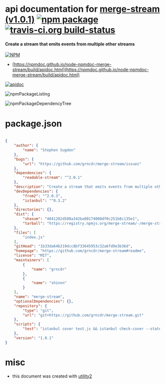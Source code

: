 # api documentation for  [merge-stream (v1.0.1)](https://github.com/grncdr/merge-stream#readme)  [![npm package](https://img.shields.io/npm/v/npmdoc-merge-stream.svg?style=flat-square)](https://www.npmjs.org/package/npmdoc-merge-stream) [![travis-ci.org build-status](https://api.travis-ci.org/npmdoc/node-npmdoc-merge-stream.svg)](https://travis-ci.org/npmdoc/node-npmdoc-merge-stream)
#### Create a stream that emits events from multiple other streams

[![NPM](https://nodei.co/npm/merge-stream.png?downloads=true&downloadRank=true&stars=true)](https://www.npmjs.com/package/merge-stream)

- [https://npmdoc.github.io/node-npmdoc-merge-stream/build/apidoc.html](https://npmdoc.github.io/node-npmdoc-merge-stream/build/apidoc.html)

[![apidoc](https://npmdoc.github.io/node-npmdoc-merge-stream/build/screenCapture.buildCi.browser.%252Ftmp%252Fbuild%252Fapidoc.html.png)](https://npmdoc.github.io/node-npmdoc-merge-stream/build/apidoc.html)

![npmPackageListing](https://npmdoc.github.io/node-npmdoc-merge-stream/build/screenCapture.npmPackageListing.svg)

![npmPackageDependencyTree](https://npmdoc.github.io/node-npmdoc-merge-stream/build/screenCapture.npmPackageDependencyTree.svg)



# package.json

```json

{
    "author": {
        "name": "Stephen Sugden"
    },
    "bugs": {
        "url": "https://github.com/grncdr/merge-stream/issues"
    },
    "dependencies": {
        "readable-stream": "^2.0.1"
    },
    "description": "Create a stream that emits events from multiple other streams",
    "devDependencies": {
        "from2": "^2.0.3",
        "istanbul": "^0.3.2"
    },
    "directories": {},
    "dist": {
        "shasum": "4041202d508a342ba00174008df0c251b8c135e1",
        "tarball": "https://registry.npmjs.org/merge-stream/-/merge-stream-1.0.1.tgz"
    },
    "files": [
        "index.js"
    ],
    "gitHead": "1b33da64b219dcc8bf33645953c32a6fd9e3b36d",
    "homepage": "https://github.com/grncdr/merge-stream#readme",
    "license": "MIT",
    "maintainers": [
        {
            "name": "grncdr"
        },
        {
            "name": "shinnn"
        }
    ],
    "name": "merge-stream",
    "optionalDependencies": {},
    "repository": {
        "type": "git",
        "url": "git+https://github.com/grncdr/merge-stream.git"
    },
    "scripts": {
        "test": "istanbul cover test.js && istanbul check-cover --statements 100 --branches 100"
    },
    "version": "1.0.1"
}
```



# misc
- this document was created with [utility2](https://github.com/kaizhu256/node-utility2)

